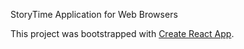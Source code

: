 StoryTime Application for Web Browsers

This project was bootstrapped with [Create React App](https://github.com/facebookincubator/create-react-app).
